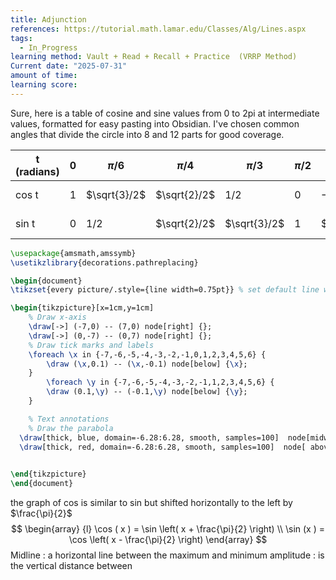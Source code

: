 ```yaml
---
title: Adjunction
references: https://tutorial.math.lamar.edu/Classes/Alg/Lines.aspx
tags:
  - In_Progress
learning method: Vault + Read + Recall + Practice  (VRRP Method)
Current date: "2025-07-31"
amount of time: 
learning score:
---
```

Sure, here is a table of cosine and sine values from 0 to 2pi at intermediate values, formatted for easy pasting into Obsidian. I've chosen common angles that divide the circle into 8 and 12 parts for good coverage.


| t (radians) | 0 | $\pi/6$ | $\pi/4$ | $\pi/3$ | $\pi/2$ | $2\pi/3$ | $3\pi/4$ | $5\pi/6$ | $\pi$ | $7\pi/6$ | $5\pi/4$ | $4\pi/3$ | $3\pi/2$ | $5\pi/3$ | $7\pi/4$ | $11\pi/6$ | $2\pi$ |
|---|---|---|---|---|---|---|---|---|---|---|---|---|---|---|---|---|---|
| cos t | 1 | $\sqrt{3}/2$ | $\sqrt{2}/2$ | $1/2$ | 0 | $-1/2$ | $-\sqrt{2}/2$ | $-\sqrt{3}/2$ | -1 | $-\sqrt{3}/2$ | $-\sqrt{2}/2$ | $-1/2$ | 0 | $1/2$ | $\sqrt{2}/2$ | $\sqrt{3}/2$ | 1 |
| sin t | 0 | $1/2$ | $\sqrt{2}/2$ | $\sqrt{3}/2$ | 1 | $\sqrt{3}/2$ | $\sqrt{2}/2$ | $1/2$ | 0 | $-1/2$ | $-\sqrt{2}/2$ | $-\sqrt{3}/2$ | -1 | $-\sqrt{3}/2$ | $-\sqrt{2}/2$ | $-1/2$ | 0 |

```tikz
\usepackage{amsmath,amssymb}
\usetikzlibrary{decorations.pathreplacing}

\begin{document}
\tikzset{every picture/.style={line width=0.75pt}} % set default line width

\begin{tikzpicture}[x=1cm,y=1cm]
    % Draw x-axis
    \draw[->] (-7,0) -- (7,0) node[right] {};
    \draw[->] (0,-7) -- (0,7) node[right] {};
    % Draw tick marks and labels
    \foreach \x in {-7,-6,-5,-4,-3,-2,-1,0,1,2,3,4,5,6} {
        \draw (\x,0.1) -- (\x,-0.1) node[below] {\x};
    }
        \foreach \y in {-7,-6,-5,-4,-3,-2,-1,1,2,3,4,5,6} {
        \draw (0.1,\y) -- (-0.1,\y) node[below] {\y};
    }

    % Text annotations  
    % Draw the parabola
  \draw[thick, blue, domain=-6.28:6.28, smooth, samples=100]  node[midway, above] {cos} plot (\x, {cos(\x r)});
  \draw[thick, red, domain=-6.28:6.28, smooth, samples=100]  node[ above] {sin} plot (\x, {sin(\x r)});

 
\end{tikzpicture}
\end{document}


``` 
the graph of cos is similar to sin but shifted horizontally to the left by $\frac{\pi}{2}$  
$$
\begin{array} {l}
\cos ( x )  =  \sin \left( x  + \frac{\pi}{2} \right)   \\
\sin (x )   =  \cos \left(  x  - \frac{\pi}{2} \right)
\end{array}
$$
Midline : a horizontal line between the maximum and minimum 
amplitude : is the vertical distance between 

